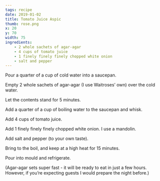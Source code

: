 ```yaml
---
tags: recipe
date: 2019-01-02
title: Tomato Juice Aspic
thumb: rose.png
x: 20
y: 70
width: 75
ingredients:
    - 2 whole sachets of agar-agar
    - 4 cups of tomato juice
    - 1 finely finely finely chopped white onion
    - salt and pepper
---
```


Pour a quarter of a cup of cold water into a saucepan.

Empty 2 whole sachets of agar-agar (I use Waitroses’ own) over the cold water.

Let the contents stand for 5 minutes.

Add a quarter of a cup of boiling water to the saucepan and whisk.

Add 4 cups of tomato juice.

Add 1 finely finely finely chopped white onion. I use a mandolin.

Add salt and pepper (to your own taste).

Bring to the boil, and keep at a high heat for 15 minutes.

Pour into mould and refrigerate.

(Agar-agar sets super fast - it will be ready to eat in just a few hours. However, if you’re expecting guests I would prepare
the night before.)